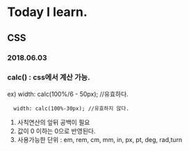 # Today I learn.
## CSS
### 2018.06.03

### calc() : css에서 계산 가능.
  ex) width: calc(100%/6 - 50px); //유효하다.
  
      width: calc(100%-30px); //유효하지 않다.
    
  1. 사칙연산의 앞뒤 공백이 필요
  2. 값이 0 이하는 0으로 반영된다.
  3. 사용가능한 단위 : em, rem, cm, mm, in, px, pt, deg, rad,turn
